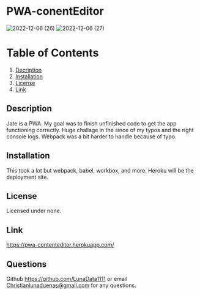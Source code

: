 # PWA-conentEditor


![2022-12-06 (26)](https://user-images.githubusercontent.com/106449993/206080293-6b9d0908-2505-4fe9-8923-33938e6e2d0a.png)
![2022-12-06 (27)](https://user-images.githubusercontent.com/106449993/206080530-c4c142d5-300d-4f8f-8667-6b83c260ca36.png)


# Table of Contents

1. [Decription](descrption)
2. [Installation](installation)
3. [License](license)
4. [Link](link)

## Description

Jate is a PWA. My goal was to finish unfinished code to get the app functioning correctly.
Huge challage in the since of my typos and the right console logs. Webpack was a bit harder to handle because of typo.

## Installation

This took a lot but webpack, babel, workbox, and more. Heroku will be the deployment site.

## License

Licensed under none.

## Link

https://pwa-contenteditor.herokuapp.com/

## Questions

Github https://github.com/LunaData1111 or email Christianlunaduenas@gmail.com for any questions.
